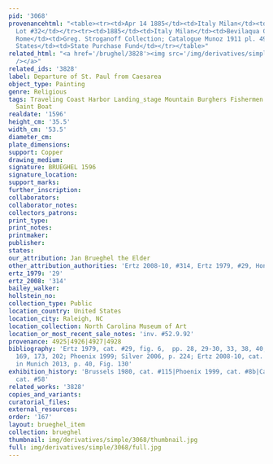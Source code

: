 ```yaml
---
pid: '3068'
provenancehtml: "<table><tr><td>Apr 14 1885</td><td>Italy Milan</td><td>Sambon Auctions
  Lot #32</td></tr><tr><td>1885</td><td>Italy Milan</td><td>Bevilaqua Collection</td></tr><tr><td>1886</td><td>Italy
  Rome</td><td>Greg. Stroganoff Collection; Catalogue Munoz 1911 pl. 49</td></tr><tr><td>1887</td><td>United
  States</td><td>State Purchase Fund</td></tr></table>"
related_html: "<a href='/brughel/3828'><img src='/img/derivatives/simple/3828/thumbnail.jpg'
  /></a>"
related_ids: '3828'
label: Departure of St. Paul from Caesarea
object_type: Painting
genre: Religious
tags: Traveling Coast Harbor Landing_stage Mountain Burghers Fishermen New_Testament
  Saint Boat
realdate: '1596'
height_cm: '35.5'
width_cm: '53.5'
diameter_cm:
plate_dimensions:
support: Copper
drawing_medium:
signature: BRUEGHEL 1596
signature_location:
support_marks:
further_inscription:
collaborators:
collaborator_notes:
collectors_patrons:
print_type:
print_notes:
printmaker:
publisher:
states:
our_attribution: Jan Brueghel the Elder
other_attribution_authorities: 'Ertz 2008-10, #314, Ertz 1979, #29, Honig database'
ertz_1979: '29'
ertz_2008: '314'
bailey_walker:
hollstein_no:
collection_type: Public
location_country: United States
location_city: Raleigh, NC
location_collection: North Carolina Museum of Art
location_or_most_recent_sale_notes: 'inv. #52.9.92'
provenance: 4925|4926|4927|4928
bibliography: 'Ertz 1979, cat. #29, fig. 6,  pp. 28, 29-30, 33, 38, 40, 78, 92, 93,
  169, 173, 202; Phoenix 1999; Silver 2006, p. 224; Ertz 2008-10, cat. #314; Ruby
  in Munich 2013, p. 40, Fig. 130'
exhibition_history: 'Brussels 1980, cat. #115|Phoenix 1999, cat. #8b|Cassel 2015,
  cat. #58'
related_works: '3828'
copies_and_variants:
curatorial_files:
external_resources:
order: '167'
layout: brueghel_item
collection: brueghel
thumbnail: img/derivatives/simple/3068/thumbnail.jpg
full: img/derivatives/simple/3068/full.jpg
---
```

